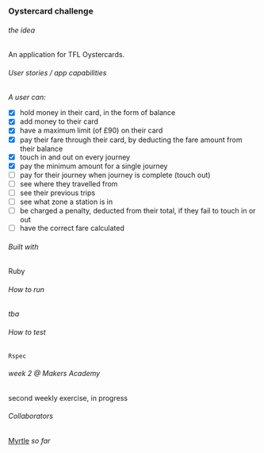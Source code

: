 ### Oystercard challenge

###### the idea
An application for TFL Oystercards.

###### User stories / app capabilities
_A user can:_ <br>
- [x] hold money in their card, in the form of balance
- [x] add money to their card
- [x] have a maximum limit (of £90) on their card
- [x] pay their fare through their card, by deducting the fare amount from their balance
- [x] touch in and out on every journey
- [x] pay the minimum amount for a single journey
- [ ] pay for their journey when journey is complete (touch out)
- [ ] see where they travelled from
- [ ] see their previous trips
- [ ] see what zone a station is in
- [ ] be charged a penalty, deducted from their total, if they fail to touch in or out
- [ ] have the correct fare calculated

###### Built with

Ruby

###### How to run
_tba_

###### How to test

`Rspec`

###### week 2 @ Makers Academy
second weekly exercise, in progress

###### Collaborators
[Myrtle](https://github.com/Mrtly) _so far_
